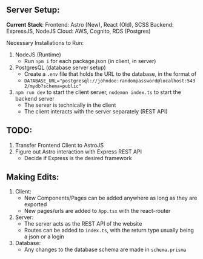 ## Server Setup:

**Current Stack**:
Frontend: Astro (New), React (Old), SCSS
Backend: ExpressJS, NodeJS
Cloud: AWS, Cognito, RDS (Postgres)

Necessary Installations to Run:
1. NodeJS (Runtime)
    - Run `npm i` for each package.json (in client, in server)
2. PostgresQL (database server setup)
    - Create a `.env` file that holds the URL to the database, in the format of 
    - `DATABASE_URL="postgresql://johndoe:randompassword@localhost:5432/mydb?schema=public"`
3. `npm run dev` to start the client server, `nodemon index.ts` to start the backend server
    - The server is technically in the client
    - The client interacts with the server separately (REST API)

## TODO:
1. Transfer Frontend Client to AstroJS
2. Figure out Astro interaction with Express REST API
    - Decide if Express is the desired framework

## Making Edits:
1. Client:
    - New Components/Pages can be added anywhere as long as they are exported
    - New pages/urls are added to `App.tsx` with the react-router
2. Server:
    - The server acts as the REST API of the website
    - Routes can be added to `index.ts`, with the return type usually being a json or a login
3. Database:
    - Any changes to the database schema are made in `schema.prisma`